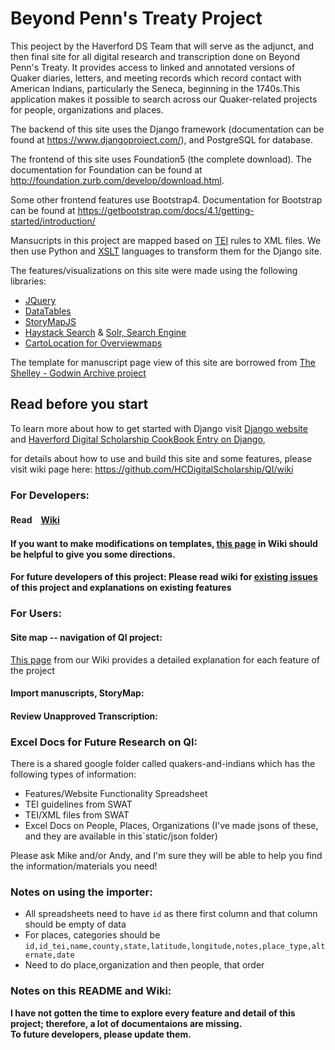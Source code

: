 # Beyond Penn's Treaty Project

This peoject by the Haverford DS Team that will serve as the adjunct, and then final site for all digital research and transcription done on Beyond Penn's Treaty. It  provides access to linked and annotated versions of Quaker diaries, letters, and meeting records which record contact with American Indians, particularly the Seneca, beginning in the 1740s.This application makes it possible to search across our Quaker-related projects for people, organizations and places. 


The backend of this site uses the Django framework (documentation can be found at https://www.djangoproject.com/), and PostgreSQL for database.

The frontend of this site uses Foundation5 (the complete download). The documentation for Foundation can be found at http://foundation.zurb.com/develop/download.html.

Some other frontend features use Bootstrap4. Documentation for Bootstrap can be found at https://getbootstrap.com/docs/4.1/getting-started/introduction/

Mansucripts in this project are mapped based on [TEI](http://www.tei-c.org/) rules to XML files. We then use Python and [XSLT](https://www.w3.org/standards/xml/transformation) languages to transform them for the Django site.

The features/visualizations on this site were made using the following libraries:

- [JQuery](http://jquery.com/)
- [DataTables](https://www.datatables.net/)
- [StoryMapJS](https://storymap.knightlab.com/advanced/)
- [Haystack Search](https://django-haystack.readthedocs.io/en/v2.8.1/tutorial.html) & [Solr, Search Engine](http://django-haystack.readthedocs.io/en/master/installing_search_engines.html)
- [CartoLocation for Overviewmaps](https://carto.com/)

The template for manuscript page view of this site are borrowed from [The Shelley - Godwin Archive project](http://shelleygodwinarchive.org/sc/bl/hymn_to_intellectual_beauty/#/p2)

## Read before you start
To learn more about how to get started with Django visit [Django website](https://docs.djangoproject.com/en/2.0/) and [Haverford Digital Scholarship CookBook Entry on Django](https://github.com/HCDigitalScholarship/ds-cookbook/blob/master/Djangology101.md),

for details about how to use and build this site and some features, please visit wiki page here:
https://github.com/HCDigitalScholarship/QI/wiki

### For Developers:
#### Read　[Wiki](https://github.com/HCDigitalScholarship/QI/wiki)
#### If you want to make modifications on templates, [this page](https://github.com/HCDigitalScholarship/QI/wiki/Templates-Explanation) in Wiki should be helpful to give you some directions.
#### **For future developers of this project: Please read wiki for [existing issues](https://github.com/HCDigitalScholarship/QI/wiki/Issues-and-Suggested-to-do-list) of this project and explanations on existing features**

### For Users:
#### Site map -- navigation of QI project:
[This page](https://github.com/HCDigitalScholarship/QI/wiki/Site-Map-Explanation) from our Wiki provides a detailed explanation for each feature of the project
#### Import manuscripts, StoryMap:

#### Review Unapproved Transcription:



### Excel Docs for Future Research on QI:

There is a shared google folder called quakers-and-indians which has the following types of information:

- Features/Website Functionality Spreadsheet
- TEI guidelines from SWAT
- TEI/XML files from SWAT
- Excel Docs on People, Places, Organizations (I've made jsons of these, and they are available in this`static/json folder)

Please ask Mike and/or Andy, and I'm sure they will be able to help you find the information/materials you need!


### Notes on using the importer:
- All spreadsheets need to have `id` as there first column and that column should be empty of data
- For places, categories should be `id,id_tei,name,county,state,latitude,longitude,notes,place_type,alternate,date`
- Need to do place,organization and then people, that order


### Notes on this README and Wiki:
**I have not gotten the time to explore every feature and detail of this project; therefore, a lot of documentaions are missing. <br/> To future developers, please update them.**
